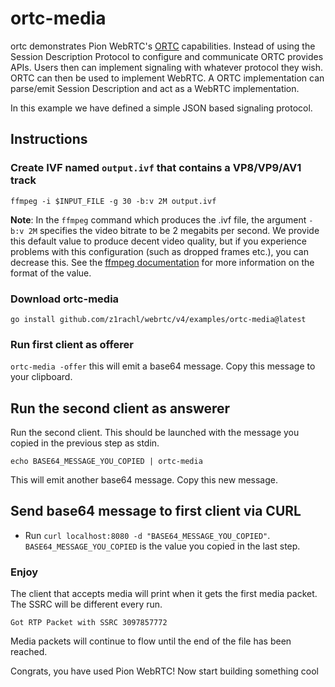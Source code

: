 # ortc-media
ortc demonstrates Pion WebRTC's [ORTC](https://ortc.org/) capabilities. Instead of using the Session Description Protocol
to configure and communicate ORTC provides APIs. Users then can implement signaling with whatever protocol they wish.
ORTC can then be used to implement WebRTC. A ORTC implementation can parse/emit Session Description and act as a WebRTC
implementation.

In this example we have defined a simple JSON based signaling protocol.

## Instructions
### Create IVF named `output.ivf` that contains a VP8/VP9/AV1 track
```
ffmpeg -i $INPUT_FILE -g 30 -b:v 2M output.ivf
```

**Note**: In the `ffmpeg` command which produces the .ivf file, the argument `-b:v 2M` specifies the video bitrate to be 2 megabits per second. We provide this default value to produce decent video quality, but if you experience problems with this configuration (such as dropped frames etc.), you can decrease this. See the [ffmpeg documentation](https://ffmpeg.org/ffmpeg.html#Options) for more information on the format of the value.


### Download ortc-media
```
go install github.com/z1rachl/webrtc/v4/examples/ortc-media@latest
```

### Run first client as offerer
`ortc-media -offer` this will emit a base64 message. Copy this message to your clipboard.

## Run the second client as answerer
Run the second client. This should be launched with the message you copied in the previous step as stdin.

`echo BASE64_MESSAGE_YOU_COPIED | ortc-media`

This will emit another base64 message. Copy this new message.

## Send base64 message to first client via CURL

* Run `curl localhost:8080 -d "BASE64_MESSAGE_YOU_COPIED"`. `BASE64_MESSAGE_YOU_COPIED` is the value you copied in the last step.

### Enjoy
The client that accepts media will print when it gets the first media packet. The SSRC will be different every run.

```
Got RTP Packet with SSRC 3097857772
```

Media packets will continue to flow until the end of the file has been reached.

Congrats, you have used Pion WebRTC! Now start building something cool
